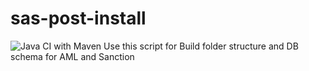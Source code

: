 # sas-post-install  
![Java CI with Maven](https://github.com/SAS-PSD/sas-post-install/workflows/Java%20CI%20with%20Maven/badge.svg?branch=master)
Use this script for Build folder structure and DB schema for AML and Sanction
